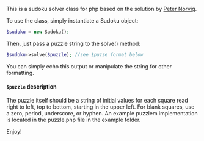 This is a sudoku solver class for php based on the solution by [Peter Norvig](http://norvig.com/sudoku.html).

To use the class, simply instantiate a Sudoku object:
```php
$sudoku = new Sudoku();
```

Then, just pass a puzzle string to the solve() method:
```php
$sudoku->solve($puzzle); //see $puzze format below
```

You can simply echo this output or manipulate the string for other formatting.

#### `$puzzle` description
The puzzle itself should be a string of initial values for each square read right to left, top to bottom, starting in
the upper left.  For blank squares, use a zero, period, underscore, or hyphen.  An example puzzlem implementation is
located in the puzzle.php file in the example folder.

Enjoy!
